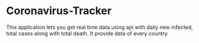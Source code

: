 # Coronavirus-Tracker
This application lets you get real time data using api with daily new infected, total cases along with total death. It provide data of every country.
